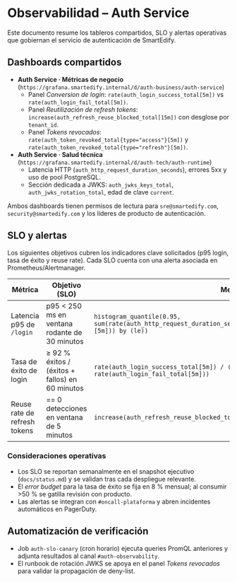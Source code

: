 # Observabilidad – Auth Service

Este documento resume los tableros compartidos, SLO y alertas operativas que gobiernan el servicio de autenticación de SmartEdify.

## Dashboards compartidos
- **Auth Service · Métricas de negocio** (`https://grafana.smartedify.internal/d/auth-business/auth-service`)
  - Panel *Conversion de login*: `rate(auth_login_success_total[5m])` vs `rate(auth_login_fail_total[5m])`.
  - Panel *Reutilización de refresh tokens*: `increase(auth_refresh_reuse_blocked_total[15m])` con desglose por `tenant_id`.
  - Panel *Tokens revocados*: `rate(auth_token_revoked_total{type="access"}[5m])` y `rate(auth_token_revoked_total{type="refresh"}[5m])`.
- **Auth Service · Salud técnica** (`https://grafana.smartedify.internal/d/auth-tech/auth-runtime`)
  - Latencia HTTP (`auth_http_request_duration_seconds`), errores 5xx y uso de pool PostgreSQL.
  - Sección dedicada a JWKS: `auth_jwks_keys_total`, `auth_jwks_rotation_total`, edad de clave `current`.

Ambos dashboards tienen permisos de lectura para `sre@smartedify.com`, `security@smartedify.com` y los líderes de producto de autenticación.

## SLO y alertas
Los siguientes objetivos cubren los indicadores clave solicitados (p95 login, tasa de éxito y reuse rate). Cada SLO cuenta con una alerta asociada en Prometheus/Alertmanager.

| Métrica | Objetivo (SLO) | Medición | Regla de alerta |
|---------|----------------|----------|-----------------|
| Latencia p95 de `/login` | p95 < 250 ms en ventana rodante de 30 minutos | `histogram_quantile(0.95, sum(rate(auth_http_request_duration_seconds_bucket{route="/login",status="200"}[5m])) by (le))` | `> 0.25` por 15 minutos dispara **AuthLoginLatencyP95Degraded** (warning). |
| Tasa de éxito de login | ≥ 92 % éxitos / (éxitos + fallos) en 60 minutos | `rate(auth_login_success_total[5m]) / (rate(auth_login_success_total[5m]) + rate(auth_login_fail_total[5m]))` | `< 0.92` durante 20 minutos activa **AuthLoginSuccessDrop** (critical si <0.85). |
| Reuse rate de refresh tokens | == 0 detecciones en ventana de 5 minutos | `increase(auth_refresh_reuse_blocked_total[5m])` | `> 0` por 5 minutos emite **AuthRefreshReuseDetected** (critical). |

### Consideraciones operativas
- Los SLO se reportan semanalmente en el snapshot ejecutivo (`docs/status.md`) y se validan tras cada despliegue relevante.
- El *error budget* para la tasa de éxito se fija en 8 % mensual; al consumir >50 % se gatilla revisión con producto.
- Las alertas se integran con `#oncall-plataforma` y abren incidentes automáticos en PagerDuty.

## Automatización de verificación
- Job `auth-slo-canary` (cron horario) ejecuta queries PromQL anteriores y adjunta resultados al canal `#auth-observability`.
- El runbook de rotación JWKS se apoya en el panel *Tokens revocados* para validar la propagación de deny-list.
